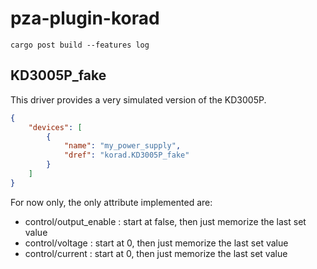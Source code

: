 # pza-plugin-korad

```
cargo post build --features log
```



## KD3005P_fake

This driver provides a very simulated version of the KD3005P.

```json
{
    "devices": [
        {
            "name": "my_power_supply",
            "dref": "korad.KD3005P_fake"
        }
    ]
}
```

For now only, the only attribute implemented are:

- control/output_enable : start at false, then just memorize the last set value
- control/voltage : start at 0, then just memorize the last set value
- control/current : start at 0, then just memorize the last set value
